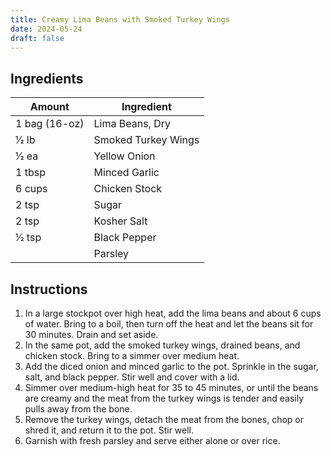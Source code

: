 ```yaml
---
title: Creamy Lima Beans with Smoked Turkey Wings
date: 2024-05-24
draft: false
---
```


## Ingredients

| Amount        | Ingredient          |
|---------------|---------------------|
| 1 bag (16-oz) | Lima Beans, Dry     |
| 1⁄2 lb        | Smoked Turkey Wings |
| 1⁄2 ea        | Yellow Onion        |
| 1 tbsp        | Minced Garlic       |
| 6 cups        | Chicken Stock       |
| 2 tsp         | Sugar               |
| 2 tsp         | Kosher Salt         |
| 1⁄2 tsp       | Black Pepper        |
|               | Parsley             |

## Instructions

1. In a large stockpot over high heat, add the lima beans and about 6 cups of water. Bring to a boil, then turn off the heat and let the beans sit for 30 minutes. Drain and set aside.
2. In the same pot, add the smoked turkey wings, drained beans, and chicken stock. Bring to a simmer over medium heat.
3. Add the diced onion and minced garlic to the pot. Sprinkle in the sugar, salt, and black pepper. Stir well and cover with a lid.
4. Simmer over medium-high heat for 35 to 45 minutes, or until the beans are creamy and the meat from the turkey wings is tender and easily pulls away from the bone.
5. Remove the turkey wings, detach the meat from the bones, chop or shred it, and return it to the pot. Stir well.
6. Garnish with fresh parsley and serve either alone or over rice.
